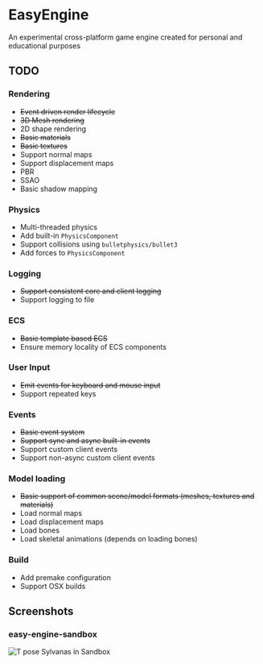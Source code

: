 # EasyEngine
An experimental cross-platform game engine created for personal and educational purposes

## TODO
### Rendering
- ~~Event driven render lifecycle~~
- ~~3D Mesh rendering~~
- 2D shape rendering
- ~~Basic materials~~
- ~~Basic textures~~
- Support normal maps
- Support displacement maps
- PBR
- SSAO
- Basic shadow mapping

### Physics
- Multi-threaded physics
- Add built-in `PhysicsComponent`
- Support collisions using `bulletphysics/bullet3`
- Add forces to `PhysicsComponent`

### Logging
- ~~Support consistent core and client logging~~
- Support logging to file

### ECS
- ~~Basic template based ECS~~
- Ensure memory locality of ECS components

### User Input
- ~~Emit events for keyboard and mouse input~~
- Support repeated keys

### Events
- ~~Basic event system~~
- ~~Support sync and async built-in events~~
- Support custom client events
- Support non-async custom client events

### Model loading
- ~~Basic support of common scene/model formats (meshes, textures and materials)~~
- Load normal maps
- Load displacement maps
- Load bones
- Load skeletal animations (depends on loading bones)

### Build
- Add premake configuration
- Support OSX builds

## Screenshots
### easy-engine-sandbox
![T pose Sylvanas in Sandbox](https://i.gyazo.com/099dffaae68593493f87ec96fb6ff77c.png "T pose Sylvanas in Sandbox")
